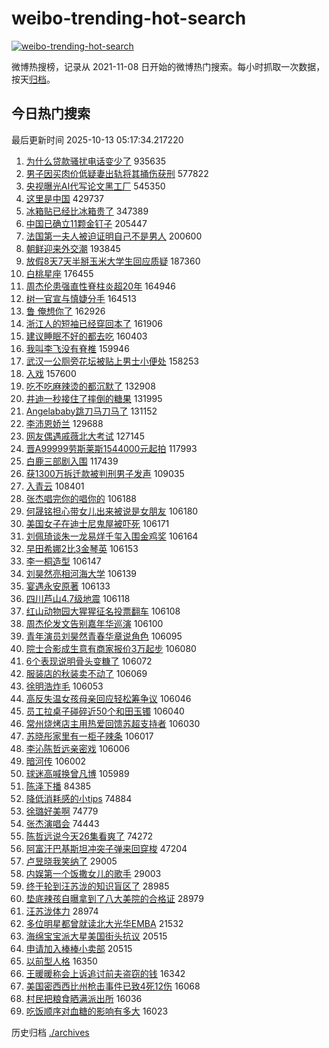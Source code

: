 # weibo-trending-hot-search

[![weibo-trending-hot-search](https://github.com/ameizi/weibo-trending-hot-search/actions/workflows/ci.yml/badge.svg)](https://github.com/ameizi/weibo-trending-hot-search/actions/workflows/ci.yml)

微博热搜榜，记录从 2021-11-08 日开始的微博热门搜索。每小时抓取一次数据，按天[归档](./archives)。

## 今日热门搜索

<!-- BEGIN --> 
最后更新时间 2025-10-13 05:17:34.217220 
1. [为什么贷款骚扰电话变少了](https://s.weibo.com/weibo?q=%23%E4%B8%BA%E4%BB%80%E4%B9%88%E8%B4%B7%E6%AC%BE%E9%AA%9A%E6%89%B0%E7%94%B5%E8%AF%9D%E5%8F%98%E5%B0%91%E4%BA%86%23&t=31&band_rank=1&Refer=top) 935635
1. [男子因买肉价低疑妻出轨将其捅伤获刑](https://s.weibo.com/weibo?q=%23%E7%94%B7%E5%AD%90%E5%9B%A0%E4%B9%B0%E8%82%89%E4%BB%B7%E4%BD%8E%E7%96%91%E5%A6%BB%E5%87%BA%E8%BD%A8%E5%B0%86%E5%85%B6%E6%8D%85%E4%BC%A4%E8%8E%B7%E5%88%91%23&t=31&band_rank=2&Refer=top) 577822
1. [央视曝光AI代写论文黑工厂](https://s.weibo.com/weibo?q=%23%E5%A4%AE%E8%A7%86%E6%9B%9D%E5%85%89AI%E4%BB%A3%E5%86%99%E8%AE%BA%E6%96%87%E9%BB%91%E5%B7%A5%E5%8E%82%23&t=31&band_rank=5&Refer=top) 545350
1. [这里是中国](https://s.weibo.com/weibo?q=%23%E8%BF%99%E9%87%8C%E6%98%AF%E4%B8%AD%E5%9B%BD%23&t=31&band_rank=3&Refer=top) 429737
1. [冰箱贴已经比冰箱贵了](https://s.weibo.com/weibo?q=%E5%86%B0%E7%AE%B1%E8%B4%B4%E5%B7%B2%E7%BB%8F%E6%AF%94%E5%86%B0%E7%AE%B1%E8%B4%B5%E4%BA%86&t=31&band_rank=4&Refer=top) 347389
1. [中国已确立11颗金钉子](https://s.weibo.com/weibo?q=%23%E4%B8%AD%E5%9B%BD%E5%B7%B2%E7%A1%AE%E7%AB%8B11%E9%A2%97%E9%87%91%E9%92%89%E5%AD%90%23&t=31&band_rank=6&Refer=top) 205447
1. [法国第一夫人被迫证明自己不是男人](https://s.weibo.com/weibo?q=%23%E6%B3%95%E5%9B%BD%E7%AC%AC%E4%B8%80%E5%A4%AB%E4%BA%BA%E8%A2%AB%E8%BF%AB%E8%AF%81%E6%98%8E%E8%87%AA%E5%B7%B1%E4%B8%8D%E6%98%AF%E7%94%B7%E4%BA%BA%23&t=31&band_rank=7&Refer=top) 200600
1. [朝鲜迎来外交潮](https://s.weibo.com/weibo?q=%23%E6%9C%9D%E9%B2%9C%E8%BF%8E%E6%9D%A5%E5%A4%96%E4%BA%A4%E6%BD%AE%23&t=31&band_rank=8&Refer=top) 193845
1. [放假8天7天半掰玉米大学生回应质疑](https://s.weibo.com/weibo?q=%23%E6%94%BE%E5%81%878%E5%A4%A97%E5%A4%A9%E5%8D%8A%E6%8E%B0%E7%8E%89%E7%B1%B3%E5%A4%A7%E5%AD%A6%E7%94%9F%E5%9B%9E%E5%BA%94%E8%B4%A8%E7%96%91%23&t=31&band_rank=9&Refer=top) 187360
1. [白桃星座](https://s.weibo.com/weibo?q=%E7%99%BD%E6%A1%83%E6%98%9F%E5%BA%A7&t=31&band_rank=10&Refer=top) 176455
1. [周杰伦患强直性脊柱炎超20年](https://s.weibo.com/weibo?q=%23%E5%91%A8%E6%9D%B0%E4%BC%A6%E6%82%A3%E5%BC%BA%E7%9B%B4%E6%80%A7%E8%84%8A%E6%9F%B1%E7%82%8E%E8%B6%8520%E5%B9%B4%23&t=31&band_rank=11&Refer=top) 164946
1. [树一官宣与慎婕分手](https://s.weibo.com/weibo?q=%23%E6%A0%91%E4%B8%80%E5%AE%98%E5%AE%A3%E4%B8%8E%E6%85%8E%E5%A9%95%E5%88%86%E6%89%8B%23&t=31&band_rank=12&Refer=top) 164513
1. [鲁 俺想你了](https://s.weibo.com/weibo?q=%E9%B2%81%20%E4%BF%BA%E6%83%B3%E4%BD%A0%E4%BA%86&t=31&band_rank=13&Refer=top) 162926
1. [浙江人的短袖已经穿回本了](https://s.weibo.com/weibo?q=%E6%B5%99%E6%B1%9F%E4%BA%BA%E7%9A%84%E7%9F%AD%E8%A2%96%E5%B7%B2%E7%BB%8F%E7%A9%BF%E5%9B%9E%E6%9C%AC%E4%BA%86&t=31&band_rank=14&Refer=top) 161906
1. [建议睡眠不好的都去吃](https://s.weibo.com/weibo?q=%E5%BB%BA%E8%AE%AE%E7%9D%A1%E7%9C%A0%E4%B8%8D%E5%A5%BD%E7%9A%84%E9%83%BD%E5%8E%BB%E5%90%83&t=31&band_rank=15&Refer=top) 160403
1. [我叫李飞没有脊椎](https://s.weibo.com/weibo?q=%E6%88%91%E5%8F%AB%E6%9D%8E%E9%A3%9E%E6%B2%A1%E6%9C%89%E8%84%8A%E6%A4%8E&t=31&band_rank=16&Refer=top) 159946
1. [武汉一公厕旁花坛被贴上男士小便处](https://s.weibo.com/weibo?q=%23%E6%AD%A6%E6%B1%89%E4%B8%80%E5%85%AC%E5%8E%95%E6%97%81%E8%8A%B1%E5%9D%9B%E8%A2%AB%E8%B4%B4%E4%B8%8A%E7%94%B7%E5%A3%AB%E5%B0%8F%E4%BE%BF%E5%A4%84%23&t=31&band_rank=17&Refer=top) 158253
1. [入戏](https://s.weibo.com/weibo?q=%E5%85%A5%E6%88%8F&t=31&band_rank=18&Refer=top) 157600
1. [吃不吃麻辣烫的都沉默了](https://s.weibo.com/weibo?q=%E5%90%83%E4%B8%8D%E5%90%83%E9%BA%BB%E8%BE%A3%E7%83%AB%E7%9A%84%E9%83%BD%E6%B2%89%E9%BB%98%E4%BA%86&t=31&band_rank=19&Refer=top) 132908
1. [井迪一秒接住了摔倒的糖果](https://s.weibo.com/weibo?q=%E4%BA%95%E8%BF%AA%E4%B8%80%E7%A7%92%E6%8E%A5%E4%BD%8F%E4%BA%86%E6%91%94%E5%80%92%E7%9A%84%E7%B3%96%E6%9E%9C&t=31&band_rank=20&Refer=top) 131995
1. [Angelababy跳刀马刀马了](https://s.weibo.com/weibo?q=%23Angelababy%E8%B7%B3%E5%88%80%E9%A9%AC%E5%88%80%E9%A9%AC%E4%BA%86%23&t=31&band_rank=21&Refer=top) 131152
1. [李沛恩娇兰](https://s.weibo.com/weibo?q=%23%E6%9D%8E%E6%B2%9B%E6%81%A9%E5%A8%87%E5%85%B0%23&t=31&band_rank=22&Refer=top) 129688
1. [网友偶遇戚薇北大考试](https://s.weibo.com/weibo?q=%E7%BD%91%E5%8F%8B%E5%81%B6%E9%81%87%E6%88%9A%E8%96%87%E5%8C%97%E5%A4%A7%E8%80%83%E8%AF%95&t=31&band_rank=23&Refer=top) 127145
1. [晋A99999劳斯莱斯1544000元起拍](https://s.weibo.com/weibo?q=%23%E6%99%8BA99999%E5%8A%B3%E6%96%AF%E8%8E%B1%E6%96%AF1544000%E5%85%83%E8%B5%B7%E6%8B%8D%23&t=31&band_rank=24&Refer=top) 117993
1. [白鹿三部剧入围](https://s.weibo.com/weibo?q=%E7%99%BD%E9%B9%BF%E4%B8%89%E9%83%A8%E5%89%A7%E5%85%A5%E5%9B%B4&t=31&band_rank=25&Refer=top) 117439
1. [获1300万拆迁款被判刑男子发声](https://s.weibo.com/weibo?q=%23%E8%8E%B71300%E4%B8%87%E6%8B%86%E8%BF%81%E6%AC%BE%E8%A2%AB%E5%88%A4%E5%88%91%E7%94%B7%E5%AD%90%E5%8F%91%E5%A3%B0%23&t=31&band_rank=26&Refer=top) 109035
1. [入青云](https://s.weibo.com/weibo?q=%E5%85%A5%E9%9D%92%E4%BA%91&t=31&band_rank=27&Refer=top) 108401
1. [张杰唱完你的唱你的](https://s.weibo.com/weibo?q=%23%E5%BC%A0%E6%9D%B0%E5%94%B1%E5%AE%8C%E4%BD%A0%E7%9A%84%E5%94%B1%E4%BD%A0%E7%9A%84%23&t=31&band_rank=28&Refer=top) 106188
1. [何晟铭担心带女儿出来被说是女朋友](https://s.weibo.com/weibo?q=%23%E4%BD%95%E6%99%9F%E9%93%AD%E6%8B%85%E5%BF%83%E5%B8%A6%E5%A5%B3%E5%84%BF%E5%87%BA%E6%9D%A5%E8%A2%AB%E8%AF%B4%E6%98%AF%E5%A5%B3%E6%9C%8B%E5%8F%8B%23&t=31&band_rank=29&Refer=top) 106180
1. [美国女子在迪士尼鬼屋被吓死](https://s.weibo.com/weibo?q=%23%E7%BE%8E%E5%9B%BD%E5%A5%B3%E5%AD%90%E5%9C%A8%E8%BF%AA%E5%A3%AB%E5%B0%BC%E9%AC%BC%E5%B1%8B%E8%A2%AB%E5%90%93%E6%AD%BB%23&t=31&band_rank=30&Refer=top) 106171
1. [刘佩琦谈朱一龙易烊千玺入围金鸡奖](https://s.weibo.com/weibo?q=%23%E5%88%98%E4%BD%A9%E7%90%A6%E8%B0%88%E6%9C%B1%E4%B8%80%E9%BE%99%E6%98%93%E7%83%8A%E5%8D%83%E7%8E%BA%E5%85%A5%E5%9B%B4%E9%87%91%E9%B8%A1%E5%A5%96%23&t=31&band_rank=31&Refer=top) 106164
1. [早田希娜2比3金琴英](https://s.weibo.com/weibo?q=%23%E6%97%A9%E7%94%B0%E5%B8%8C%E5%A8%9C2%E6%AF%943%E9%87%91%E7%90%B4%E8%8B%B1%23&t=31&band_rank=32&Refer=top) 106153
1. [李一桐造型](https://s.weibo.com/weibo?q=%E6%9D%8E%E4%B8%80%E6%A1%90%E9%80%A0%E5%9E%8B&t=31&band_rank=33&Refer=top) 106147
1. [刘昊然亮相河海大学](https://s.weibo.com/weibo?q=%23%E5%88%98%E6%98%8A%E7%84%B6%E4%BA%AE%E7%9B%B8%E6%B2%B3%E6%B5%B7%E5%A4%A7%E5%AD%A6%23&t=31&band_rank=34&Refer=top) 106139
1. [宴遇永安原著](https://s.weibo.com/weibo?q=%E5%AE%B4%E9%81%87%E6%B0%B8%E5%AE%89%E5%8E%9F%E8%91%97&t=31&band_rank=35&Refer=top) 106133
1. [四川芦山4.7级地震](https://s.weibo.com/weibo?q=%23%E5%9B%9B%E5%B7%9D%E8%8A%A6%E5%B1%B14.7%E7%BA%A7%E5%9C%B0%E9%9C%87%23&t=31&band_rank=36&Refer=top) 106118
1. [红山动物园大猩猩征名投票翻车](https://s.weibo.com/weibo?q=%23%E7%BA%A2%E5%B1%B1%E5%8A%A8%E7%89%A9%E5%9B%AD%E5%A4%A7%E7%8C%A9%E7%8C%A9%E5%BE%81%E5%90%8D%E6%8A%95%E7%A5%A8%E7%BF%BB%E8%BD%A6%23&t=31&band_rank=37&Refer=top) 106108
1. [周杰伦发文告别嘉年华巡演](https://s.weibo.com/weibo?q=%E5%91%A8%E6%9D%B0%E4%BC%A6%E5%8F%91%E6%96%87%E5%91%8A%E5%88%AB%E5%98%89%E5%B9%B4%E5%8D%8E%E5%B7%A1%E6%BC%94&t=31&band_rank=38&Refer=top) 106100
1. [青年演员刘昊然青春华章说角色](https://s.weibo.com/weibo?q=%23%E9%9D%92%E5%B9%B4%E6%BC%94%E5%91%98%E5%88%98%E6%98%8A%E7%84%B6%E9%9D%92%E6%98%A5%E5%8D%8E%E7%AB%A0%E8%AF%B4%E8%A7%92%E8%89%B2%23&t=31&band_rank=39&Refer=top) 106095
1. [院士合影成生意有商家报价3万起步](https://s.weibo.com/weibo?q=%23%E9%99%A2%E5%A3%AB%E5%90%88%E5%BD%B1%E6%88%90%E7%94%9F%E6%84%8F%E6%9C%89%E5%95%86%E5%AE%B6%E6%8A%A5%E4%BB%B73%E4%B8%87%E8%B5%B7%E6%AD%A5%23&t=31&band_rank=40&Refer=top) 106080
1. [6个表现说明骨头变糠了](https://s.weibo.com/weibo?q=%236%E4%B8%AA%E8%A1%A8%E7%8E%B0%E8%AF%B4%E6%98%8E%E9%AA%A8%E5%A4%B4%E5%8F%98%E7%B3%A0%E4%BA%86%23&t=31&band_rank=41&Refer=top) 106072
1. [服装店的秋装卖不动了](https://s.weibo.com/weibo?q=%23%E6%9C%8D%E8%A3%85%E5%BA%97%E7%9A%84%E7%A7%8B%E8%A3%85%E5%8D%96%E4%B8%8D%E5%8A%A8%E4%BA%86%23&t=31&band_rank=42&Refer=top) 106069
1. [徐明浩炸毛](https://s.weibo.com/weibo?q=%E5%BE%90%E6%98%8E%E6%B5%A9%E7%82%B8%E6%AF%9B&t=31&band_rank=43&Refer=top) 106053
1. [高反失温女孩母亲回应轻松筹争议](https://s.weibo.com/weibo?q=%23%E9%AB%98%E5%8F%8D%E5%A4%B1%E6%B8%A9%E5%A5%B3%E5%AD%A9%E6%AF%8D%E4%BA%B2%E5%9B%9E%E5%BA%94%E8%BD%BB%E6%9D%BE%E7%AD%B9%E4%BA%89%E8%AE%AE%23&t=31&band_rank=44&Refer=top) 106046
1. [员工拉桌子碰碎近50个和田玉镯](https://s.weibo.com/weibo?q=%23%E5%91%98%E5%B7%A5%E6%8B%89%E6%A1%8C%E5%AD%90%E7%A2%B0%E7%A2%8E%E8%BF%9150%E4%B8%AA%E5%92%8C%E7%94%B0%E7%8E%89%E9%95%AF%23&t=31&band_rank=45&Refer=top) 106040
1. [常州烧烤店主用热爱回馈苏超支持者](https://s.weibo.com/weibo?q=%23%E5%B8%B8%E5%B7%9E%E7%83%A7%E7%83%A4%E5%BA%97%E4%B8%BB%E7%94%A8%E7%83%AD%E7%88%B1%E5%9B%9E%E9%A6%88%E8%8B%8F%E8%B6%85%E6%94%AF%E6%8C%81%E8%80%85%23&t=31&band_rank=46&Refer=top) 106030
1. [苏晓彤家里有一柜子辣条](https://s.weibo.com/weibo?q=%23%E8%8B%8F%E6%99%93%E5%BD%A4%E5%AE%B6%E9%87%8C%E6%9C%89%E4%B8%80%E6%9F%9C%E5%AD%90%E8%BE%A3%E6%9D%A1%23&t=31&band_rank=47&Refer=top) 106017
1. [李沁陈哲远亲密戏](https://s.weibo.com/weibo?q=%23%E6%9D%8E%E6%B2%81%E9%99%88%E5%93%B2%E8%BF%9C%E4%BA%B2%E5%AF%86%E6%88%8F%23&t=31&band_rank=48&Refer=top) 106006
1. [暗河传](https://s.weibo.com/weibo?q=%E6%9A%97%E6%B2%B3%E4%BC%A0&t=31&band_rank=49&Refer=top) 106002
1. [球迷高喊换曾凡博](https://s.weibo.com/weibo?q=%23%E7%90%83%E8%BF%B7%E9%AB%98%E5%96%8A%E6%8D%A2%E6%9B%BE%E5%87%A1%E5%8D%9A%23&t=31&band_rank=50&Refer=top) 105989
1. [陈泽下播](https://s.weibo.com/weibo?q=%E9%99%88%E6%B3%BD%E4%B8%8B%E6%92%AD&t=31&band_rank=18&Refer=top) 84385
1. [降低消耗感的小tips](https://s.weibo.com/weibo?q=%23%E9%99%8D%E4%BD%8E%E6%B6%88%E8%80%97%E6%84%9F%E7%9A%84%E5%B0%8Ftips%23&t=31&band_rank=24&Refer=top) 74884
1. [徐璐好美啊](https://s.weibo.com/weibo?q=%23%E5%BE%90%E7%92%90%E5%A5%BD%E7%BE%8E%E5%95%8A%23&t=31&band_rank=28&Refer=top) 74779
1. [张杰演唱会](https://s.weibo.com/weibo?q=%E5%BC%A0%E6%9D%B0%E6%BC%94%E5%94%B1%E4%BC%9A&t=31&band_rank=43&Refer=top) 74443
1. [陈哲远说今天26集看爽了](https://s.weibo.com/weibo?q=%23%E9%99%88%E5%93%B2%E8%BF%9C%E8%AF%B4%E4%BB%8A%E5%A4%A926%E9%9B%86%E7%9C%8B%E7%88%BD%E4%BA%86%23&t=31&band_rank=50&Refer=top) 74272
1. [阿富汗巴基斯坦冲突子弹来回穿梭](https://s.weibo.com/weibo?q=%23%E9%98%BF%E5%AF%8C%E6%B1%97%E5%B7%B4%E5%9F%BA%E6%96%AF%E5%9D%A6%E5%86%B2%E7%AA%81%E5%AD%90%E5%BC%B9%E6%9D%A5%E5%9B%9E%E7%A9%BF%E6%A2%AD%23&t=31&band_rank=23&Refer=top) 47204
1. [卢昱晓我笑纳了](https://s.weibo.com/weibo?q=%23%E5%8D%A2%E6%98%B1%E6%99%93%E6%88%91%E7%AC%91%E7%BA%B3%E4%BA%86%23&t=31&band_rank=30&Refer=top) 29005
1. [内娱第一个饭撒女儿的歌手](https://s.weibo.com/weibo?q=%E5%86%85%E5%A8%B1%E7%AC%AC%E4%B8%80%E4%B8%AA%E9%A5%AD%E6%92%92%E5%A5%B3%E5%84%BF%E7%9A%84%E6%AD%8C%E6%89%8B&t=31&band_rank=31&Refer=top) 29003
1. [终于轮到汪苏泷的知识盲区了](https://s.weibo.com/weibo?q=%E7%BB%88%E4%BA%8E%E8%BD%AE%E5%88%B0%E6%B1%AA%E8%8B%8F%E6%B3%B7%E7%9A%84%E7%9F%A5%E8%AF%86%E7%9B%B2%E5%8C%BA%E4%BA%86&t=31&band_rank=43&Refer=top) 28985
1. [垫底辣孩自曝拿到了八大美院的合格证](https://s.weibo.com/weibo?q=%23%E5%9E%AB%E5%BA%95%E8%BE%A3%E5%AD%A9%E8%87%AA%E6%9B%9D%E6%8B%BF%E5%88%B0%E4%BA%86%E5%85%AB%E5%A4%A7%E7%BE%8E%E9%99%A2%E7%9A%84%E5%90%88%E6%A0%BC%E8%AF%81%23&t=31&band_rank=47&Refer=top) 28979
1. [汪苏泷体力](https://s.weibo.com/weibo?q=%E6%B1%AA%E8%8B%8F%E6%B3%B7%E4%BD%93%E5%8A%9B&t=31&band_rank=50&Refer=top) 28974
1. [多位明星都曾就读北大光华EMBA](https://s.weibo.com/weibo?q=%23%E5%A4%9A%E4%BD%8D%E6%98%8E%E6%98%9F%E9%83%BD%E6%9B%BE%E5%B0%B1%E8%AF%BB%E5%8C%97%E5%A4%A7%E5%85%89%E5%8D%8EEMBA%23&t=31&band_rank=13&Refer=top) 21532
1. [海绵宝宝派大星美国街头抗议](https://s.weibo.com/weibo?q=%23%E6%B5%B7%E7%BB%B5%E5%AE%9D%E5%AE%9D%E6%B4%BE%E5%A4%A7%E6%98%9F%E7%BE%8E%E5%9B%BD%E8%A1%97%E5%A4%B4%E6%8A%97%E8%AE%AE%23&t=31&band_rank=48&Refer=top) 20515
1. [申请加入棒棒小卖部](https://s.weibo.com/weibo?q=%E7%94%B3%E8%AF%B7%E5%8A%A0%E5%85%A5%E6%A3%92%E6%A3%92%E5%B0%8F%E5%8D%96%E9%83%A8&t=31&band_rank=49&Refer=top) 20515
1. [以前型人格](https://s.weibo.com/weibo?q=%E4%BB%A5%E5%89%8D%E5%9E%8B%E4%BA%BA%E6%A0%BC&t=31&band_rank=35&Refer=top) 16350
1. [王暖暖称会上诉追讨前夫盗窃的钱](https://s.weibo.com/weibo?q=%23%E7%8E%8B%E6%9A%96%E6%9A%96%E7%A7%B0%E4%BC%9A%E4%B8%8A%E8%AF%89%E8%BF%BD%E8%AE%A8%E5%89%8D%E5%A4%AB%E7%9B%97%E7%AA%83%E7%9A%84%E9%92%B1%23&t=31&band_rank=41&Refer=top) 16342
1. [美国密西西比州枪击事件已致4死12伤](https://s.weibo.com/weibo?q=%23%E7%BE%8E%E5%9B%BD%E5%AF%86%E8%A5%BF%E8%A5%BF%E6%AF%94%E5%B7%9E%E6%9E%AA%E5%87%BB%E4%BA%8B%E4%BB%B6%E5%B7%B2%E8%87%B44%E6%AD%BB12%E4%BC%A4%23&t=31&band_rank=40&Refer=top) 16068
1. [村民把粮食晒满派出所](https://s.weibo.com/weibo?q=%23%E6%9D%91%E6%B0%91%E6%8A%8A%E7%B2%AE%E9%A3%9F%E6%99%92%E6%BB%A1%E6%B4%BE%E5%87%BA%E6%89%80%23&t=31&band_rank=47&Refer=top) 16036
1. [吃饭顺序对血糖的影响有多大](https://s.weibo.com/weibo?q=%E5%90%83%E9%A5%AD%E9%A1%BA%E5%BA%8F%E5%AF%B9%E8%A1%80%E7%B3%96%E7%9A%84%E5%BD%B1%E5%93%8D%E6%9C%89%E5%A4%9A%E5%A4%A7&t=31&band_rank=50&Refer=top) 16023
<!-- END -->

历史归档 [./archives](./archives)

